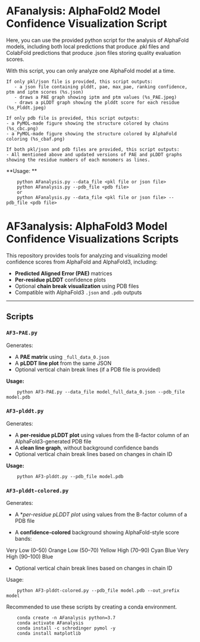 # AFanalysis: AlphaFold2 Model Confidence Visualization Script

Here, you can use the provided python script for the analysis of AlphaFold models, including both local predictions that produce .pkl files and ColabFold predictions that produce .json files storing quality evaluation scores. 

With this script, you can only analyze one AlphaFold model at a time.

	If only pkl/json file is provided, this script outputs:
	   - a json file containing plddt, pae, max_pae, ranking confidence, ptm and iptm scores (%s.json)
	   - draws a PAE graph showing iptm and ptm values (%s_PAE.jpeg)
	   - draws a pLDDT graph showing the plddt score for each residue (%s_Plddt.jpeg)
	   
	If only pdb file is provided, this script outputs:
	- a PyMOL-made figure showing the structure colored by chains (%s_cbc.png)
	- a PyMOL-made figure showing the structure colored by AlphaFold coloring (%s_cbaf.png)
	
	If both pkl/json and pdb files are provided, this script outputs:
	- All mentioned above and updated versions of PAE and pLDDT graphs showing the residue numbers of each monomers as lines. 

**Usage: **
```
	python AFanalysis.py --data_file <pkl file or json file>
	python AFanalysis.py --pdb_file <pdb file>
	or 
	python AFanalysis.py --data_file <pkl file or json file> --pdb_file <pdb file>
```

# AF3analysis: AlphaFold3 Model Confidence Visualizations Scripts

This repository provides tools for analyzing and visualizing model confidence scores from AlphaFold and AlphaFold3, including:

- **Predicted Aligned Error (PAE)** matrices
- **Per-residue pLDDT** confidence plots
- Optional **chain break visualization** using PDB files
- Compatible with AlphaFold3 `.json` and `.pdb` outputs

---

## Scripts

### `AF3-PAE.py`

Generates:
- A **PAE matrix** using `_full_data_0.json`
- A **pLDDT line plot** from the same JSON
- Optional vertical chain break lines (if a PDB file is provided)

**Usage:**
```
	python AF3-PAE.py --data_file model_full_data_0.json --pdb_file model.pdb
```

### `AF3-plddt.py`

Generates:

- A **per-residue pLDDT plot** using values from the B-factor column of an AlphaFold3-generated PDB file
- A **clean line graph**, without background confidence bands
- Optional vertical chain break lines based on changes in chain ID

**Usage:**

```
	python AF3-plddt.py --pdb_file model.pdb
```

### `AF3-plddt-colored.py`

Generates:

- A **per-residue pLDDT plot* using values from the B-factor column of a PDB file

- A **confidence-colored** background showing AlphaFold-style score bands:

Very Low (0–50) Orange
Low (50–70) Yellow
High (70–90) Cyan Blue
Very High (90–100) Blue

- Optional vertical chain break lines based on changes in chain ID

Usage:

```
	python AF3-plddt-colored.py --pdb_file model.pdb --out_prefix model
```

Recommended to use these scripts by creating a conda environment.
```
	conda create -n AFanalysis python=3.7
	conda activate AFanalysis
	conda install -c schrodinger pymol -y
	conda install matplotlib
```
